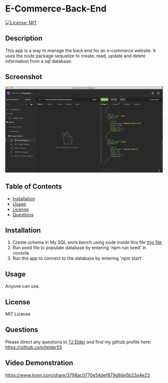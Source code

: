 # E-Commerce-Back-End

[![License: MIT](https://img.shields.io/badge/License-MIT-yellow.svg)](https://opensource.org/licenses/MIT)

## Description

This app is a way to manage the back end for an e-commerce website. It uses the node package sequelize to create, read, update and delete information from a sql database.

## Screenshot

![Alt text](assets/images/ecommerce-backend.png?raw=true "Employee Tracker Screenshot")

## Table of Contents

- [Installation](#installation)
- [Usage](#usage)
- [License](#license)
- [Questions](#questions)

## Installation

1. Create schema in My SQL work bench using code inside this file [this file](./db/schema.sql)
2. Run seed file to populate database by entering 'npm run seed' in console.
3. Run the app to connect to the database by entering 'npm start'

## Usage

Anyone can use.

## License

MIT License

## Questions

Please direct any questions to [TJ Elder](mailto:telder55@gmail.com?subject=[GitHub]) and find my github profile here: https://github.com/telder55

## Video Demonstration

https://www.loom.com/share/3798ac0770e54def879d8de5b23a4e23
